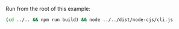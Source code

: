 Run from the root of this example:

```bash
(cd ../.. && npm run build) && node ../../dist/node-cjs/cli.js
```
